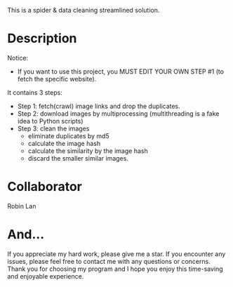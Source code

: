 This is a spider & data cleaning streamlined solution.


# Description
Notice:
- If you want to use this project, you MUST EDIT YOUR OWN STEP #1 (to fetch the specific website).

It contains 3 steps:
- Step 1: fetch(crawl) image links and drop the duplicates.
- Step 2: download images by multiprocessing (multithreading is a fake idea to Python scripts)
- Step 3: clean the images
  - eliminate duplicates by md5
  - calculate the image hash
  - calculate the similarity by the image hash
  - discard the smaller similar images.


# Collaborator
Robin Lan

# And...

If you appreciate my hard work, please give me a star.
If you encounter any issues, please feel free to contact me with any questions or concerns.
Thank you for choosing my program and I hope you enjoy this time-saving and enjoyable experience.
